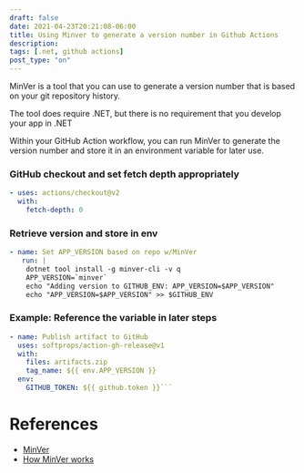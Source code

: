 ```yaml
---
draft: false
date: 2021-04-23T20:21:08-06:00
title: Using Minver to generate a version number in Github Actions
description: 
tags: [.net, github actions]
post_type: "on"
---
```

MinVer is a tool that you can use to generate a version number that is based on your git repository history.

The tool does require .NET, but there is no requirement that you develop your app in .NET

Within your GitHub Action workflow,  you can run MinVer to generate the version number and store it in an environment variable for later use.

### GitHub checkout and set fetch depth appropriately

```yaml
- uses: actions/checkout@v2
  with:
    fetch-depth: 0
```

### Retrieve version and store in env

```yaml
- name: Set APP_VERSION based on repo w/MinVer
   run: |
    dotnet tool install -g minver-cli -v q
    APP_VERSION=`minver`
    echo "Adding version to GITHUB_ENV: APP_VERSION=$APP_VERSION"
    echo "APP_VERSION=$APP_VERSION" >> $GITHUB_ENV
```

### Example: Reference the variable in later steps

```yaml
- name: Publish artifact to GitHub
  uses: softprops/action-gh-release@v1
  with:
    files: artifacts.zip
    tag_name: ${{ env.APP_VERSION }}
  env:
    GITHUB_TOKEN: ${{ github.token }}```
```

# References

- [MinVer](https://github.com/adamralph/minver)
- [How MinVer works](https://github.com/adamralph/minver#how-it-works)